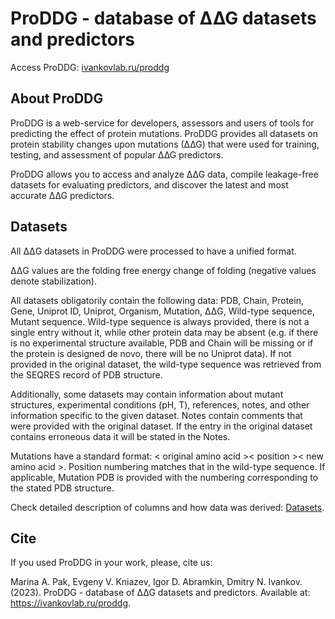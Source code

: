 # ProDDG - database of ∆∆G datasets and predictors


Access ProDDG: [ivankovlab.ru/proddg](https://ivankovlab.ru/proddg)

## About ProDDG

ProDDG is a web-service for developers, assessors and users of tools for predicting the effect of protein mutations. ProDDG provides all datasets on protein stability changes upon mutations (∆∆G) that were used for training, testing, and assessment of popular ∆∆G predictors.

ProDDG allows you to access and analyze ∆∆G data, compile leakage-free datasets for evaluating predictors, and discover the latest and most accurate ∆∆G predictors.

## Datasets

All ΔΔG datasets in ProDDG were processed to have a unified format. 

ΔΔG values are the folding free energy change of folding (negative values denote stabilization). 

All datasets obligatorily contain the following data: PDB, Chain, Protein, Gene, Uniprot ID, Uniprot, Organism, Mutation, ΔΔG, Wild-type sequence, Mutant sequence. Wild-type sequence is always provided, there is not a single entry without it, while other protein data may be absent (e.g. if there is no experimental structure available, PDB and Chain will be missing or if the protein is designed de novo, there will be no Uniprot data). If not provided in the original dataset, the wild-type sequence was retrieved from the SEQRES record of PDB structure. 

Additionally, some datasets may contain information about mutant structures, experimental conditions (pH, T), references, notes, and other information specific to the given dataset. Notes contain comments that were provided with the original dataset. If the entry in the original dataset contains erroneous data it will be stated in the Notes. 

Mutations have a standard format: < original amino acid >< position >< new amino acid >. Position numbering matches that in the wild-type sequence. If applicable, Mutation PDB is provided with the numbering corresponding to the stated PDB structure.

Check detailed description of columns and how data was derived: [Datasets](https://github.com/ivankovlab/proddg/blob/main/Datasets.md).

## Cite

If you used ProDDG in your work, please, cite us:

Marina A. Pak, Evgeny V. Kniazev, Igor D. Abramkin, Dmitry N. Ivankov. (2023). ProDDG - database of ∆∆G datasets and predictors. Available at: https://ivankovlab.ru/proddg.

